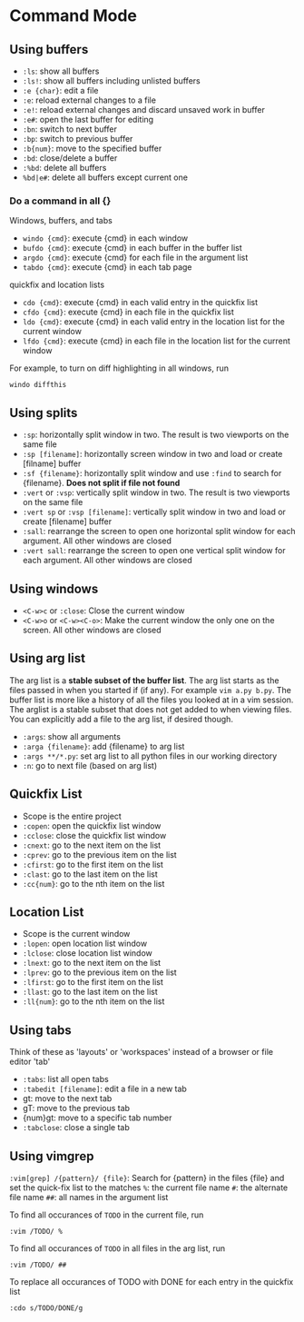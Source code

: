# Command Mode

## Using buffers

- `:ls`: show all buffers
- `:ls!`: show all buffers including unlisted buffers
- `:e {char}`: edit a file
- `:e`: reload external changes to a file
- `:e!`: reload external changes and discard unsaved work in buffer
- `:e#`: open the last buffer for editing
- `:bn`: switch to next buffer
- `:bp`: switch to previous buffer
- `:b{num}`: move to the specified buffer
- `:bd`: close/delete a buffer
- `:%bd`: delete all buffers
- `%bd|e#`: delete all buffers except current one

### Do a command in all {}

Windows, buffers, and tabs

- `windo {cmd}`: execute {cmd} in each window
- `bufdo {cmd}`: execute {cmd} in each buffer in the buffer list
- `argdo {cmd}`: execute {cmd} for each file in the argument list
- `tabdo {cmd}`: execute {cmd} in each tab page

quickfix and location lists

- `cdo {cmd}`: execute {cmd} in each valid entry in the quickfix list
- `cfdo {cmd}`: execute {cmd} in each file in the quickfix list
- `ldo {cmd}`: execute {cmd} in each valid entry in the location list for the current window
- `lfdo {cmd}`: execute {cmd} in each file in the location list for the current window

For example, to turn on diff highlighting in all windows, run

```vim
windo diffthis
```

## Using splits

- `:sp`: horizontally split window in two. The result is two viewports on the same file
- `:sp [filename]`: horizontally screen window in two and load or create [filname] buffer
- `:sf {filename}`: horizontally split window and use `:find` to search for {filename}. **Does
  not split if file not found**
- `:vert` or `:vsp`: vertically split window in two. The result is two viewports on the same file
- `:vert sp` or `:vsp [filename]`: vertically split window in two and load or create [filename]
  buffer
- `:sall`: rearrange the screen to open one horizontal split window for each argument. All other
  windows are closed
- `:vert sall`: rearrange the screen to open one vertical split window for each argument. All
  other windows are closed

## Using windows

- `<C-w>c` or `:close`: Close the current window
- `<C-w>o` or `<C-w><C-o>`: Make the current window the only one on the screen. All other windows
  are closed

## Using arg list

The arg list is a **stable subset of the buffer list**. The arg list starts as the files passed
in when you started if (if any). For example `vim a.py b.py`. The buffer list is more like a
history of all the files you looked at in a vim session. The arglist is a stable subset that
does not get added to when viewing files. You can explicitly add a file to the arg list, if
desired though.

- `:args`: show all arguments
- `:arga {filename}`: add {filename} to arg list
- `:args **/*.py`: set arg list to all python files in our working directory
- `:n`: go to next file (based on arg list)

## Quickfix List

- Scope is the entire project
- `:copen`: open the quickfix list window
- `:cclose`: close the quickfix list window
- `:cnext`: go to the next item on the list
- `:cprev`: go to the previous item on the list
- `:cfirst`: go to the first item on the list
- `:clast`: go to the last item on the list
- `:cc{num}`: go to the nth item on the list

## Location List

- Scope is the current window
- `:lopen`: open location list window
- `:lclose`: close location list window
- `:lnext`: go to the next item on the list
- `:lprev`: go to the previous item on the list
- `:lfirst`: go to the first item on the list
- `:llast`: go to the last item on the list
- `:ll{num}`: go to the nth item on the list

## Using tabs

Think of these as 'layouts' or 'workspaces' instead of a browser or file editor 'tab'

- `:tabs`: list all open tabs
- `:tabedit [filename]`: edit a file in a new tab
- gt: move to the next tab
- gT: move to the previous tab
- {num}gt: move to a specific tab number
- `:tabclose`: close a single tab

## Using vimgrep

`:vim[grep] /{pattern}/ {file}`: Search for {pattern} in the files {file} and set the quick-fix
list to the matches
`%`: the current file name
`#`: the alternate file name
`##`: all names in the argument list

To find all occurances of `TODO` in the current file, run

```vim
:vim /TODO/ %
```

To find all occurances of `TODO` in all files in the arg list, run

```vim
:vim /TODO/ ##
```

To replace all occurances of TODO with DONE for each entry in the quickfix list

```vim
:cdo s/TODO/DONE/g
```
